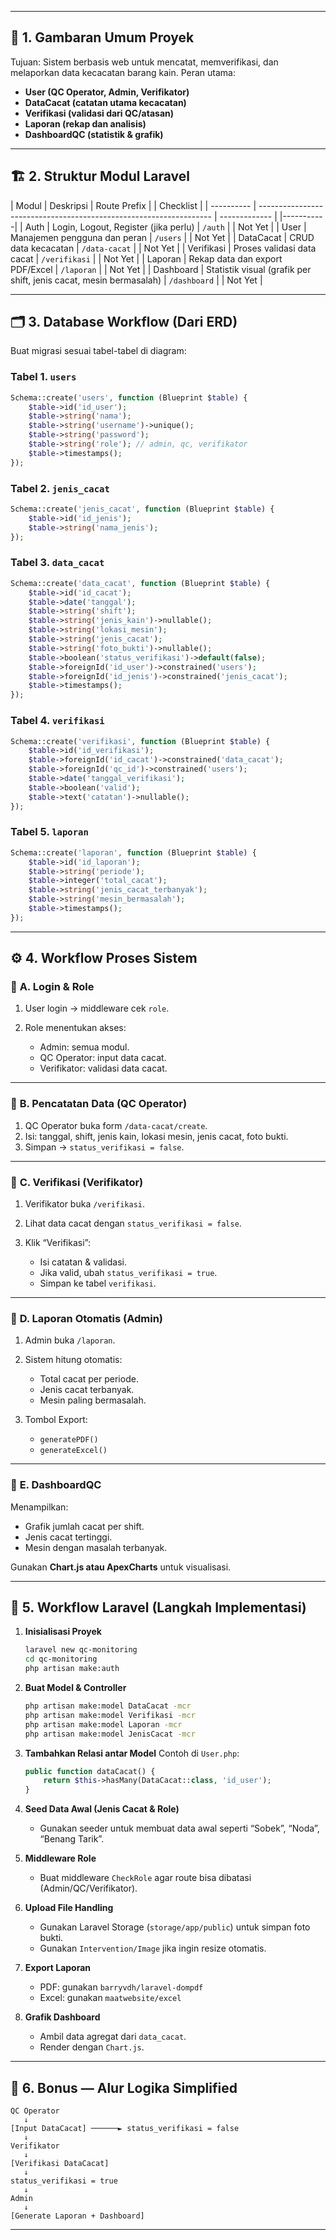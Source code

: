 
---

## 🧭 **1. Gambaran Umum Proyek**

Tujuan: Sistem berbasis web untuk mencatat, memverifikasi, dan melaporkan data kecacatan barang kain.
Peran utama:

* **User (QC Operator, Admin, Verifikator)**
* **DataCacat (catatan utama kecacatan)**
* **Verifikasi (validasi dari QC/atasan)**
* **Laporan (rekap dan analisis)**
* **DashboardQC (statistik & grafik)**

---

## 🏗️ **2. Struktur Modul Laravel**

| Modul      | Deskripsi                                                          | Route Prefix  | | Checklist |
| ---------- | ------------------------------------------------------------------ | ------------- | |-----------|
| Auth       | Login, Logout, Register (jika perlu)                               | `/auth`       | |  Not Yet  |
| User       | Manajemen pengguna dan peran                                       | `/users`      | |  Not Yet  |
| DataCacat  | CRUD data kecacatan                                                | `/data-cacat` | |  Not Yet  |
| Verifikasi | Proses validasi data cacat                                         | `/verifikasi` | |  Not Yet  |
| Laporan    | Rekap data dan export PDF/Excel                                    | `/laporan`    | |  Not Yet  |
| Dashboard  | Statistik visual (grafik per shift, jenis cacat, mesin bermasalah) | `/dashboard`  | |  Not Yet  |

---

## 🗂️ **3. Database Workflow (Dari ERD)**

Buat migrasi sesuai tabel-tabel di diagram:

### Tabel 1. `users`

```php
Schema::create('users', function (Blueprint $table) {
    $table->id('id_user');
    $table->string('nama');
    $table->string('username')->unique();
    $table->string('password');
    $table->string('role'); // admin, qc, verifikator
    $table->timestamps();
});
```

### Tabel 2. `jenis_cacat`

```php
Schema::create('jenis_cacat', function (Blueprint $table) {
    $table->id('id_jenis');
    $table->string('nama_jenis');
});
```

### Tabel 3. `data_cacat`

```php
Schema::create('data_cacat', function (Blueprint $table) {
    $table->id('id_cacat');
    $table->date('tanggal');
    $table->string('shift');
    $table->string('jenis_kain')->nullable();
    $table->string('lokasi_mesin');
    $table->string('jenis_cacat');
    $table->string('foto_bukti')->nullable();
    $table->boolean('status_verifikasi')->default(false);
    $table->foreignId('id_user')->constrained('users');
    $table->foreignId('id_jenis')->constrained('jenis_cacat');
    $table->timestamps();
});
```

### Tabel 4. `verifikasi`

```php
Schema::create('verifikasi', function (Blueprint $table) {
    $table->id('id_verifikasi');
    $table->foreignId('id_cacat')->constrained('data_cacat');
    $table->foreignId('qc_id')->constrained('users');
    $table->date('tanggal_verifikasi');
    $table->boolean('valid');
    $table->text('catatan')->nullable();
});
```

### Tabel 5. `laporan`

```php
Schema::create('laporan', function (Blueprint $table) {
    $table->id('id_laporan');
    $table->string('periode');
    $table->integer('total_cacat');
    $table->string('jenis_cacat_terbanyak');
    $table->string('mesin_bermasalah');
    $table->timestamps();
});
```

---

## ⚙️ **4. Workflow Proses Sistem**

### 🔹 **A. Login & Role**

1. User login → middleware cek `role`.
2. Role menentukan akses:

   * Admin: semua modul.
   * QC Operator: input data cacat.
   * Verifikator: validasi data cacat.

---

### 🔹 **B. Pencatatan Data (QC Operator)**

1. QC Operator buka form `/data-cacat/create`.
2. Isi: tanggal, shift, jenis kain, lokasi mesin, jenis cacat, foto bukti.
3. Simpan → `status_verifikasi = false`.

---

### 🔹 **C. Verifikasi (Verifikator)**

1. Verifikator buka `/verifikasi`.
2. Lihat data cacat dengan `status_verifikasi = false`.
3. Klik “Verifikasi”:

   * Isi catatan & validasi.
   * Jika valid, ubah `status_verifikasi = true`.
   * Simpan ke tabel `verifikasi`.

---

### 🔹 **D. Laporan Otomatis (Admin)**

1. Admin buka `/laporan`.
2. Sistem hitung otomatis:

   * Total cacat per periode.
   * Jenis cacat terbanyak.
   * Mesin paling bermasalah.
3. Tombol Export:

   * `generatePDF()`
   * `generateExcel()`

---

### 🔹 **E. DashboardQC**

Menampilkan:

* Grafik jumlah cacat per shift.
* Jenis cacat tertinggi.
* Mesin dengan masalah terbanyak.

Gunakan **Chart.js atau ApexCharts** untuk visualisasi.

---

## 🧩 **5. Workflow Laravel (Langkah Implementasi)**

1. **Inisialisasi Proyek**

   ```bash
   laravel new qc-monitoring
   cd qc-monitoring
   php artisan make:auth
   ```

2. **Buat Model & Controller**

   ```bash
   php artisan make:model DataCacat -mcr
   php artisan make:model Verifikasi -mcr
   php artisan make:model Laporan -mcr
   php artisan make:model JenisCacat -mcr
   ```

3. **Tambahkan Relasi antar Model**
   Contoh di `User.php`:

   ```php
   public function dataCacat() {
       return $this->hasMany(DataCacat::class, 'id_user');
   }
   ```

4. **Seed Data Awal (Jenis Cacat & Role)**

   * Gunakan seeder untuk membuat data awal seperti “Sobek”, “Noda”, “Benang Tarik”.

5. **Middleware Role**

   * Buat middleware `CheckRole` agar route bisa dibatasi (Admin/QC/Verifikator).

6. **Upload File Handling**

   * Gunakan Laravel Storage (`storage/app/public`) untuk simpan foto bukti.
   * Gunakan `Intervention/Image` jika ingin resize otomatis.

7. **Export Laporan**

   * PDF: gunakan `barryvdh/laravel-dompdf`
   * Excel: gunakan `maatwebsite/excel`

8. **Grafik Dashboard**

   * Ambil data agregat dari `data_cacat`.
   * Render dengan `Chart.js`.

---

## 🧠 **6. Bonus — Alur Logika Simplified**

```text
QC Operator
   ↓
[Input DataCacat] ──────► status_verifikasi = false
   ↓
Verifikator
   ↓
[Verifikasi DataCacat]
   ↓
status_verifikasi = true
   ↓
Admin
   ↓
[Generate Laporan + Dashboard]
```

---

